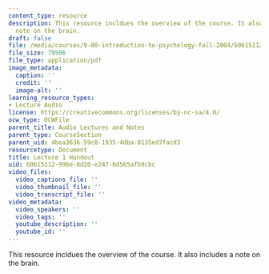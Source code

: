 ```yaml
---
content_type: resource
description: This resource incldues the overview of the course. It also includes a
  note on the brain.
draft: false
file: /media/courses/9-00-introduction-to-psychology-fall-2004/60615112996e8d20e2476d565afb9cbc_h01.pdf
file_size: 79506
file_type: application/pdf
image_metadata:
  caption: ''
  credit: ''
  image-alt: ''
learning_resource_types:
- Lecture Audio
license: https://creativecommons.org/licenses/by-nc-sa/4.0/
ocw_type: OCWFile
parent_title: Audio Lectures and Notes
parent_type: CourseSection
parent_uid: 4bea3636-59c8-1935-4dba-8135ed7facd3
resourcetype: Document
title: Lecture 1 Handout
uid: 60615112-996e-8d20-e247-6d565afb9cbc
video_files:
  video_captions_file: ''
  video_thumbnail_file: ''
  video_transcript_file: ''
video_metadata:
  video_speakers: ''
  video_tags: ''
  youtube_description: ''
  youtube_id: ''
---
```

This resource incldues the overview of the course. It also includes a note on the brain.